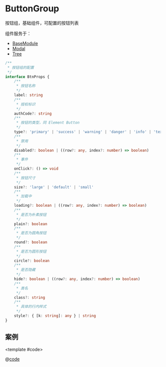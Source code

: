 # ButtonGroup

按钮组，基础组件，可配置的按钮列表

组件服务于：

* [BaseModule](./BaseModule.md)
* [Modal](./Modal.md)
* [Tree](./Tree.md)

```ts
/**
 * 按钮组的配置
 */
interface BtnProps {
    /**
     * 按钮名称
     */
    label: string
    /**
     * 授权标识
     */
    authCode?: string
    /**
     * 按钮的类型，同 Element Button
     */
    type?: 'primary' | 'success' | 'warning' | 'danger' | 'info' | 'text' | 'default'
    /**
     * 禁用
     */
    disabled?: boolean | ((row?: any, index?: number) => boolean)
    /**
     * 事件
     */
    onClick?: () => void
    /**
     * 按钮尺寸
     */
    size?: 'large' | 'default' | 'small'
    /**
     * 加载中
     */
    loading?: boolean | ((row?: any, index?: number) => boolean)
    /**
     * 是否为朴素按钮
     */
    plain?: boolean
    /**
     * 是否为圆角按钮
     */
    round?: boolean
    /**
     * 是否为圆形按钮
     */
    circle?: boolean
    /**
     * 是否隐藏
     */
    hide?: boolean | ((row?: any, index?: number) => boolean)
    /**
     * 类名
     */
    class?: string
    /**
     * 具体的行内样式
     */
    style?: { [k: string]: any } | string
}
```

## 案例

<demo-block>

<ButtonGroup-demo1 />

<template #code>

@[code](@demoroot/ButtonGroup/demo1.vue)

</template>

</demo-block>
